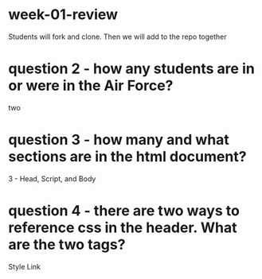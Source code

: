 # week-01-review
Students will fork and clone. Then we will add to the repo together


# question 2 - how any students are in or were in the Air Force?

two

# question 3 - how many and what sections are in the html document?

3 - Head, Script, and Body

# question 4 - there are two ways to reference css in the header. What are the two tags?

Style 
Link